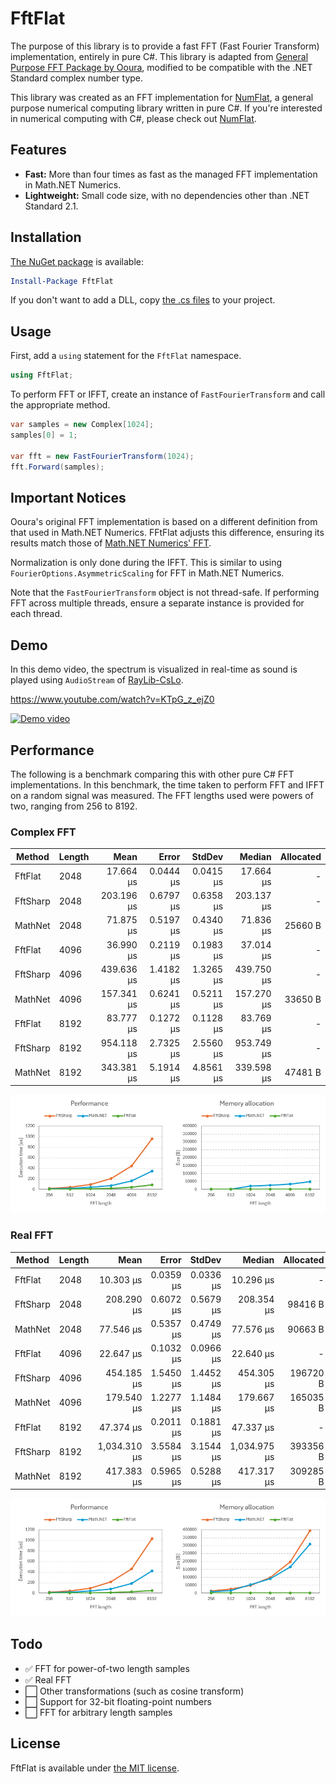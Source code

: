 # FftFlat

The purpose of this library is to provide a fast FFT (Fast Fourier Transform) implementation, entirely in pure C#.
This library is adapted from [General Purpose FFT Package by Ooura](https://www.kurims.kyoto-u.ac.jp/~ooura/fft.html),
modified to be compatible with the .NET Standard complex number type.

This library was created as an FFT implementation for [NumFlat](https://github.com/sinshu/numflat),
a general purpose numerical computing library written in pure C#.
If you're interested in numerical computing with C#, please check out [NumFlat](https://github.com/sinshu/numflat).



## Features

* __Fast:__ More than four times as fast as the managed FFT implementation in Math.NET Numerics.
* __Lightweight:__ Small code size, with no dependencies other than .NET Standard 2.1.



## Installation

[The NuGet package](https://www.nuget.org/packages/FftFlat) is available:

```ps1
Install-Package FftFlat
```

If you don't want to add a DLL, copy [the .cs files](https://github.com/sinshu/fftflat/tree/main/FftFlat) to your project.



## Usage

First, add a `using` statement for the `FftFlat` namespace.

```cs
using FftFlat;
```

To perform FFT or IFFT, create an instance of `FastFourierTransform` and call the appropriate method.

```cs
var samples = new Complex[1024];
samples[0] = 1;

var fft = new FastFourierTransform(1024);
fft.Forward(samples);
```



## Important Notices

Ooura's original FFT implementation is based on a different definition from that used in Math.NET Numerics. FFtFlat adjusts this difference, ensuring its results match those of [Math.NET Numerics' FFT](https://numerics.mathdotnet.com/api/MathNet.Numerics.IntegralTransforms/Fourier.htm).

Normalization is only done during the IFFT.
This is similar to using `FourierOptions.AsymmetricScaling` for FFT in Math.NET Numerics.

Note that the `FastFourierTransform` object is not thread-safe.
If performing FFT across multiple threads, ensure a separate instance is provided for each thread.



## Demo

In this demo video, the spectrum is visualized in real-time as sound is played using `AudioStream` of [RayLib-CsLo](https://github.com/NotNotTech/Raylib-CsLo).

https://www.youtube.com/watch?v=KTpG_z_ejZ0  

[![Demo video](https://img.youtube.com/vi/KTpG_z_ejZ0/0.jpg)](https://www.youtube.com/watch?v=KTpG_z_ejZ0)



## Performance

The following is a benchmark comparing this with other pure C# FFT implementations.
In this benchmark, the time taken to perform FFT and IFFT on a random signal was measured.
The FFT lengths used were powers of two, ranging from 256 to 8192.

### Complex FFT

| Method   | Length | Mean         | Error     | StdDev    | Median       | Allocated |
|--------- |------- |-------------:|----------:|----------:|-------------:|----------:|
| FftFlat  | 2048   |    17.664 μs | 0.0444 μs | 0.0415 μs |    17.664 μs |         - |
| FftSharp | 2048   |   203.196 μs | 0.6797 μs | 0.6358 μs |   203.137 μs |         - |
| MathNet  | 2048   |    71.875 μs | 0.5197 μs | 0.4340 μs |    71.836 μs |   25660 B |
| FftFlat  | 4096   |    36.990 μs | 0.2119 μs | 0.1983 μs |    37.014 μs |         - |
| FftSharp | 4096   |   439.636 μs | 1.4182 μs | 1.3265 μs |   439.750 μs |         - |
| MathNet  | 4096   |   157.341 μs | 0.6241 μs | 0.5211 μs |   157.270 μs |   33650 B |
| FftFlat  | 8192   |    83.777 μs | 0.1272 μs | 0.1128 μs |    83.769 μs |         - |
| FftSharp | 8192   |   954.118 μs | 2.7325 μs | 2.5560 μs |   953.749 μs |         - |
| MathNet  | 8192   |   343.381 μs | 5.1914 μs | 4.8561 μs |   339.598 μs |   47481 B |

![A graphical plot of the table above.](plot_cfft.png)

### Real FFT

| Method   | Length | Mean         | Error     | StdDev    | Median       | Allocated |
|--------- |------- |-------------:|----------:|----------:|-------------:|----------:|
| FftFlat  | 2048   |    10.303 μs | 0.0359 μs | 0.0336 μs |    10.296 μs |         - |
| FftSharp | 2048   |   208.290 μs | 0.6072 μs | 0.5679 μs |   208.354 μs |   98416 B |
| MathNet  | 2048   |    77.546 μs | 0.5357 μs | 0.4749 μs |    77.576 μs |   90663 B |
| FftFlat  | 4096   |    22.647 μs | 0.1032 μs | 0.0966 μs |    22.640 μs |         - |
| FftSharp | 4096   |   454.185 μs | 1.5450 μs | 1.4452 μs |   454.305 μs |  196720 B |
| MathNet  | 4096   |   179.540 μs | 1.2277 μs | 1.1484 μs |   179.667 μs |  165035 B |
| FftFlat  | 8192   |    47.374 μs | 0.2011 μs | 0.1881 μs |    47.337 μs |         - |
| FftSharp | 8192   | 1,034.310 μs | 3.5584 μs | 3.1544 μs | 1,034.975 μs |  393356 B |
| MathNet  | 8192   |   417.383 μs | 0.5965 μs | 0.5288 μs |   417.317 μs |  309285 B |

![A graphical plot of the table above.](plot_rfft.png)



## Todo

* ✅ FFT for power-of-two length samples
* ✅ Real FFT
* ⬜ Other transformations (such as cosine transform)
* ⬜ Support for 32-bit floating-point numbers
* ⬜ FFT for arbitrary length samples



## License

FftFlat is available under [the MIT license](LICENSE.md).
